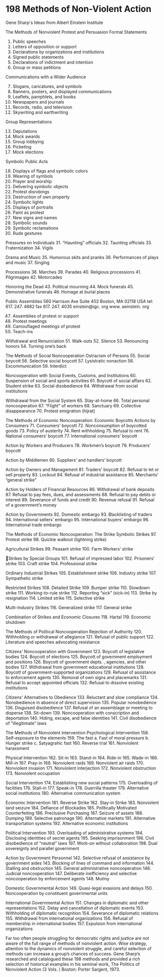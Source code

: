 # 198 Methods of Non-Violent Action
Gene Sharp's Ideas from Albert Einstein Institute

The Methods of Nonviolent Protest and Persuasion
Formal Statements

1. Public speeches
2. Letters of opposition or support
3. Declarations by organizations and institutions
4. Signed public statements
5. Declarations of indictment and intention
6. Group or mass petitions

Communications with a Wider Audience

7. Slogans, caricatures, and symbols
8. Banners, posters, and displayed communications
9. Leaflets, pamphlets, and books
10. Newspapers and journals
11. Records, radio, and television
12. Skywriting and earthwriting

Group Representations

13. Deputations
14. Mock awards
15. Group lobbying
16. Picketing
17. Mock elections

Symbolic Public Acts

18. Displays of flags and symbolic colors
19. Wearing of symbols
20. Prayer and worship
21. Delivering symbolic objects
22. Protest disrobings
23. Destruction of own property
24. Symbolic lights
25. Displays of portraits
26. Paint as protest
27. New signs and names
28. Symbolic sounds
29. Symbolic reclamations
30. Rude gestures

Pressures on Individuals
31. “Haunting” officials
32. Taunting officials
33. Fraternization
34. Vigils

Drama and Music
35. Humorous skits and pranks
36. Performances of plays and music
37. Singing

Processions
38. Marches
39. Parades
40. Religious processions
41. Pilgrimages
42. Motorcades

Honoring the Dead
43. Political mourning
44. Mock funerals
45. Demonstrative funerals
46. Homage at burial places

Public Assemblies
560 Harrison Ave
Suite 402
Boston, MA 02118
USA
tel: 617. 247. 4882
fax 617. 247. 4035
einstein@igc. org
www. aeinstein. org

47. Assemblies of protest or support
48. Protest meetings
49. Camouflaged meetings of protest
50. Teach-ins

Withdrawal and Renunciation
51. Walk-outs
52. Silence
53. Renouncing honors
54. Turning one’s back

The Methods of Social Noncooperation
Ostracism of Persons
55. Social boycott
56. Selective social boycott
57. Lysistratic nonaction
58. Excommunication
59. Interdict

Noncooperation with Social Events, Customs, and
Institutions
60. Suspension of social and sports activities
61. Boycott of social affairs
62. Student strike
63. Social disobedience
64. Withdrawal from social institutions

Withdrawal from the Social System
65. Stay-at-home
66. Total personal noncooperation
67. “Flight” of workers
68. Sanctuary
69. Collective disappearance
70. Protest emigration (hijrat)

The Methods of Economic Noncooperation:
Economic Boycotts
Actions by Consumers
71. Consumers’ boycott
72. Nonconsumption of boycotted goods
73. Policy of austerity
74. Rent withholding
75. Refusal to rent
76. National consumers’ boycott
77. International consumers’ boycott

Action by Workers and Producers
78. Workmen’s boycott
79. Producers’ boycott

Action by Middlemen
80. Suppliers’ and handlers’ boycott

Action by Owners and Management
81. Traders’ boycott
82. Refusal to let or sell property
83. Lockout
84. Refusal of industrial assistance
85. Merchants’ “general strike”

Action by Holders of Financial Resources
86. Withdrawal of bank deposits
87. Refusal to pay fees, dues, and assessments
88. Refusal to pay debts or interest
89. Severance of funds and credit
90. Revenue refusal
91. Refusal of a government’s money

Action by Governments
92. Domestic embargo
93. Blacklisting of traders
94. International sellers’ embargo
95. International buyers’ embargo
96. International trade embargo

The Methods of Economic Noncooperation: The
Strike
Symbolic Strikes
97. Protest strike
98. Quickie walkout (lightning strike)

Agricultural Strikes
99. Peasant strike
100. Farm Workers’ strike

Strikes by Special Groups
101. Refusal of impressed labor
102. Prisoners’ strike
103. Craft strike
104. Professional strike

Ordinary Industrial Strikes
105. Establishment strike
106. Industry strike
107. Sympathetic strike

Restricted Strikes
108. Detailed Strike
109. Bumper strike
110. Slowdown strike
111. Working-to-rule strike
112. Reporting “sick” (sick-in)
113. Strike by resignation
114. Limited strike
115. Selective strike

Multi-Industry Strikes
116. Generalized strike
117. General strike

Combination of Strikes and Economic Closures
118. Hartal
119. Economic shutdown

The Methods of Political Noncooperation
Rejection of Authority
120. Withholding or withdrawal of allegiance
121. Refusal of public support
122. Literature and speeches advocating resistance

Citizens’ Noncooperation with Government
123. Boycott of legislative bodies
124. Boycott of elections
125. Boycott of government employment and positions
126. Boycott of government depts. , agencies, and other bodies
127. Withdrawal from government educational institutions
128. Boycott of government-supported organizations
129. Refusal of assistance to enforcement agents
130. Removal of own signs and placemarks
131. Refusal to accept appointed officials
132. Refusal to dissolve existing institutions

Citizens’ Alternatives to Obedience
133. Reluctant and slow compliance
134. Nonobedience in absence of direct supervision
135. Popular nonobedience
136. Disguised disobedience
137. Refusal of an assemblage or meeting to disperse
138. Sit-down
139. Noncooperation with conscription and deportation
140. Hiding, escape, and false identities
141. Civil disobedience of “illegitimate” laws

The Methods of Nonviolent Intervention
Psychological Intervention
158. Self-exposure to the elements
159. The fast
a. Fast of moral pressure
b. Hunger strike
c. Satyagrahic fast
160. Reverse trial
161. Nonviolent harassment

Physical Intervention
162. Sit-in
163. Stand-in
164. Ride-in
165. Wade-in
166. Mill-in
167. Pray-in
168. Nonviolent raids
169. Nonviolent air raids
170. Nonviolent invasion
171. Nonviolent interjection
172. Nonviolent obstruction
173. Nonviolent occupation

Social Intervention
174. Establishing new social patterns
175. Overloading of facilities
176. Stall-in
177. Speak-in
178. Guerrilla theater
179. Alternative social institutions
180. Alternative communication system

Economic Intervention
181. Reverse Strike
182. Stay-in Strike
183. Nonviolent land seizure
184. Defiance of Blockades
185. Politically Motivated Counterfeiting
186. Preclusive Purchasing
187. Seizure of assets
188. Dumping
189. Selective patronage
190. Alternative markets
191. Alternative transportation systems
192. Alternative economic institutions

Political Intervention
193. Overloading of administrative systems
194. Disclosing identities of secret agents
195. Seeking imprisonment
196. Civil disobedience of “neutral” laws
197. Work-on without collaboration
198. Dual sovereignty and parallel government

Action by Government Personnel
142. Selective refusal of assistance by government aides
143. Blocking of lines of command and information
144. Stalling and obstruction
145. General administrative noncooperation
146. Judicial noncooperation
147. Deliberate inefficiency and selective noncooperation by
enforcement agents
148. Mutiny

Domestic Governmental Action
149. Quasi-legal evasions and delays
150. Noncooperation by constituent governmental units

International Governmental Action
151. Changes in diplomatic and other representations
152. Delay and cancellation of diplomatic events
153. Withholding of diplomatic recognition
154. Severance of diplomatic relations
155. Withdrawal from international organizations
156. Refusal of membership in international bodies
157. Expulsion from international organizations

Far too often people struggling for democratic rights
and justice are not aware of the full range of methods
of nonviolent action. Wise strategy, attention to the
dynamics of nonviolent struggle, and careful selection of
methods can increase a group’s chances of success.
Gene Sharp’s researched and catalogued these 198
methods and provided a rich selection of historical
examples in his seminal work, The Politics of Nonviolent
Action (3 Vols. ) Boston: Porter Sargent, 1973.

